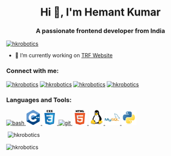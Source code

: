 <!-- ### Hi there 👋


**hkrobotics/hkrobotics** is a ✨ _special_ ✨ repository because its `README.md` (this file) appears on your GitHub profile.

Here are some ideas to get you started:

- 🔭 I’m currently working on ...
- 🌱 I’m currently learning ...
- 👯 I’m looking to collaborate on ...
- 🤔 I’m looking for help with ...
- 💬 Ask me about ...
- 📫 How to reach me: ...
- 😄 Pronouns: ...
- ⚡ Fun fact: ...
-->

<h1 align="center">Hi 👋, I'm Hemant Kumar</h1>
<h3 align="center">A passionate frontend developer from India</h3>

<p align="left"> <a href="https://twitter.com/hkrobotics" target="blank"><img src="https://img.shields.io/twitter/follow/hkrobotics?logo=twitter&style=for-the-badge" alt="hkrobotics" /></a> </p>

- 🔭 I’m currently working on [TRF Website](https://github.com/pyANSH/TRF-Website)

<h3 align="left">Connect with me:</h3>
<p align="left">
<a href="https://dev.to/hkrobotics" target="blank"><img align="center" src="https://cdn.jsdelivr.net/npm/simple-icons@3.0.1/icons/dev-dot-to.svg" alt="hkrobotics" height="30" width="40" /></a>
<a href="https://twitter.com/hkrobotics" target="blank"><img align="center" src="https://cdn.jsdelivr.net/npm/simple-icons@3.0.1/icons/twitter.svg" alt="hkrobotics" height="30" width="40" /></a>
<a href="https://linkedin.com/in/hkrobotics" target="blank"><img align="center" src="https://cdn.jsdelivr.net/npm/simple-icons@3.0.1/icons/linkedin.svg" alt="hkrobotics" height="30" width="40" /></a>
<a href="https://instagram.com/hkrobotics" target="blank"><img align="center" src="https://cdn.jsdelivr.net/npm/simple-icons@3.0.1/icons/instagram.svg" alt="hkrobotics" height="30" width="40" /></a>
</p>

<h3 align="left">Languages and Tools:</h3>
<p align="left"> <a href="https://www.gnu.org/software/bash/" target="_blank"> <img src="https://www.vectorlogo.zone/logos/gnu_bash/gnu_bash-icon.svg" alt="bash" width="40" height="40"/> </a> <a href="https://www.w3schools.com/cpp/" target="_blank"> <img src="https://raw.githubusercontent.com/devicons/devicon/master/icons/cplusplus/cplusplus-original.svg" alt="cplusplus" width="40" height="40"/> </a> <a href="https://www.w3schools.com/css/" target="_blank"> <img src="https://raw.githubusercontent.com/devicons/devicon/master/icons/css3/css3-original-wordmark.svg" alt="css3" width="40" height="40"/> </a> <a href="https://git-scm.com/" target="_blank"> <img src="https://www.vectorlogo.zone/logos/git-scm/git-scm-icon.svg" alt="git" width="40" height="40"/> </a> <a href="https://www.w3.org/html/" target="_blank"> <img src="https://raw.githubusercontent.com/devicons/devicon/master/icons/html5/html5-original-wordmark.svg" alt="html5" width="40" height="40"/> </a> <a href="https://www.linux.org/" target="_blank"> <img src="https://raw.githubusercontent.com/devicons/devicon/master/icons/linux/linux-original.svg" alt="linux" width="40" height="40"/> </a> <a href="https://www.mysql.com/" target="_blank"> <img src="https://raw.githubusercontent.com/devicons/devicon/master/icons/mysql/mysql-original-wordmark.svg" alt="mysql" width="40" height="40"/> </a> <a href="https://www.python.org" target="_blank"> <img src="https://raw.githubusercontent.com/devicons/devicon/master/icons/python/python-original.svg" alt="python" width="40" height="40"/> </a> </p>

<p>&nbsp;<img align="center" src="https://github-readme-stats.vercel.app/api?username=hkrobotics&show_icons=true&theme=dark&locale=en" alt="hkrobotics" /></p>

<p><img align="center" src="https://github-readme-streak-stats.herokuapp.com/?user=hkrobotics&theme=dark" alt="hkrobotics" /></p>

